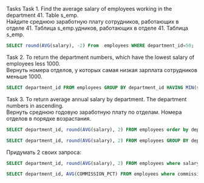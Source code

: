 
Tasks
Task 1. Find the average salary of employees working in the department 41. Table s_еmp.<br />
Найдите среднюю заработную плату сотрудников, работающих в отделе 41. Таблица s_emp.удников, работающих в отделе 41. Таблица s_emp.<br />

```SQL
SELECT round(AVG(salary), -2) From  employees WHERE department_id=50;
```


Task 2. To return the department numbers, which have the lowest salary of employees less 1000.<br />
Вернуть номера отделов, у которых самая низкая зарплата сотрудников меньше 1000.<br />
```SQL
SELECT department_id FROM employees GROUP BY department_id HAVING MIN(salary) < 10000;
```



Task 3. To return average annual salary by department. The department numbers in ascending.<br /> 
Вернуть среднюю годовую заработную плату по отделам. Номера отделов в порядке возрастания.<br />
```SQL
SELECT department_id, round(AVG(salary), 2) FROM employees order by department_id;

SELECT department_id, round(AVG(salary), 2) FROM employees GROUP BY department_id  order by department_id;
```



Придумать 2 своих запроса:<br />
```SQL
SELECT department_id, round(AVG(salary), 2) FROM employees where salary> 4400 GROUP BY department_id order by department_id;

SELECT department_id, AVG(COMMISSION_PCT) FROM employees where commission_pct != 0  GROUP BY department_id order by department_id;
```

 

 
